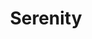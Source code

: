 ---
layout: post
title:  "Serenity"
image0: https://farm6.staticflickr.com/5598/15432367355_28aa1f1561_b.jpg
image1: https://farm3.staticflickr.com/2941/15096827597_4ae976909a_b.jpg
image2:
thumbnail: https://farm4.staticflickr.com/3904/15258706376_0c019ce9bc_o.png
dimensionX: 21.5"
dimensionY: 15"
dimensionZ: 3"
materials: Walnut & Copper
price: $300
---